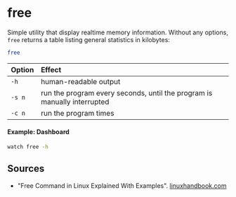 # free
Simple utility that display realtime memory information. Without any options, `free` returns a table listing general statistics in kilobytes:
```bash
free
```

Option  | Effect
:---    | :---
`-h`    | human-readable output
`-s n`  | run the program every <n> seconds, until the program is manually interrupted
`-c n`  | run the program <n> times

#### Example: Dashboard
```bash
watch free -h
```


## Sources
  - "Free Command in Linux Explained With Examples". [linuxhandbook.com](https://linuxhandbook.com/free-command/)
